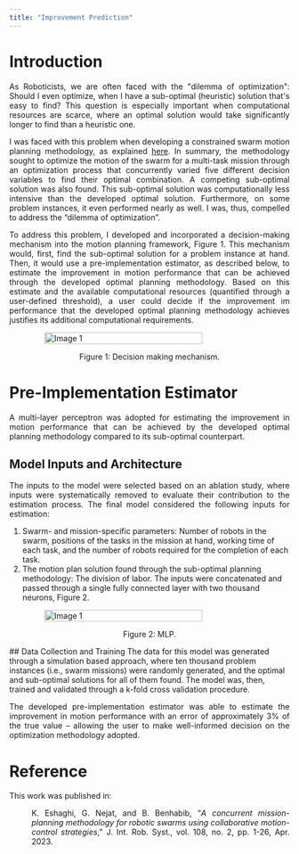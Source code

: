```yaml
---
title: "Improvement Prediction"
---
```

<style>
p {
  text-align: justify;
}
</style>

# Introduction
As Roboticists, we are often faced with the "dilemma of optimization": Should I even optimize, when I have a sub-optimal (heuristic) solution that's easy to find? This question is especially important when computational resources are scarce, where an optimal solution would take significantly longer to find than a heuristic one.

I was faced with this problem when developing a constrained swarm motion planning methodology, as explained <a href="{{ base.siteurl }}/software/constrained-motion-planning/">here</a>. In summary, the methodology sought to optimize the motion of the swarm for a multi-task mission through an optimization process that concurrently varied five different decision variables to find their optimal combination. A competing sub-optimal solution was also found. This sub-optimal solution was computationally less intensive than the developed optimal solution. Furthermore, on some problem instances, it even performed nearly as well. I was, thus, compelled to address the “dilemma of optimization”.

To address this problem, I developed and incorporated a decision-making mechanism into the motion planning framework, Figure 1. This mechanism would, first, find the sub-optimal solution for a problem instance at hand. Then, it would use a pre-implementation estimator, as described below, to estimate the improvement in motion performance that can be achieved through the developed optimal planning methodology. Based on this estimate and the available computational resources (quantified through a user-defined threshold), a user could decide if the improvement im performance that the developed optimal planning methodology achieves justifies its additional computational requirements. 

<div style="display: flex; flex-wrap: wrap; justify-content: space-around;">
<img src="{{ site.baseurl }}/assets/images/files_improvement_prediction/mechanism.png" alt="Image 1" style="width: 75%; align: middle;" >
</div>
<p style="text-align: center;">Figure 1: Decision making mechanism.</p>

# Pre-Implementation Estimator
A multi-layer perceptron was adopted for estimating the improvement in motion performance that can be achieved by the developed optimal planning methodology compared to its sub-optimal counterpart.

## Model Inputs and Architecture
The inputs to the model were selected based on an ablation study, where inputs were systematically removed to evaluate their contribution to the estimation process. The final model considered the following inputs for estimation:
1.	Swarm- and mission-specific parameters: Number of robots in the swarm, positions of the tasks in the mission at hand, working time of each task, and the number of robots required for the completion of each task.
2.	The motion plan solution found through the sub-optimal planning methodology: The division of labor. 
The inputs were concatenated and passed through a single fully connected layer with two thousand neurons, Figure 2.

<div style="display: flex; flex-wrap: wrap; justify-content: space-around;">
<img src="{{ site.baseurl }}/assets/images/files_improvement_prediction/mlp.png" alt="Image 1" style="width: 75%; align: middle;" >
</div>
<p style="text-align: center;">Figure 2: MLP.</p>
## Data Collection and Training
The data for this model was generated through a simulation based approach, where ten thousand problem instances (i.e., swarm missions) were randomly generated, and the optimal and sub-optimal solutions for all of them found. The model was, then, trained and validated through a k-fold cross validation procedure. 

The developed pre-implementation estimator was able to estimate the improvement in motion performance with an error of approximately 3% of the true value – allowing the user to make well-informed decision on the optimization methodology adopted.

# Reference
This work was published in:
<p style="padding-left: 40px;"> 
	K. Eshaghi, G. Nejat, and B. Benhabib, “<i>A concurrent mission-planning methodology for robotic swarms using collaborative motion-control strategies</i>,” J. Int. Rob. Syst., vol. 108, no. 2, pp. 1-26, Apr. 2023.
</p>